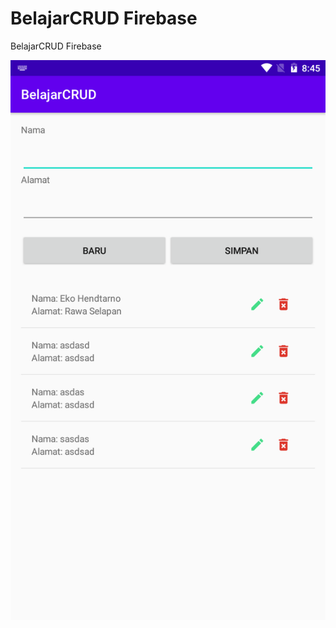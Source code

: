 # BelajarCRUD Firebase
 BelajarCRUD Firebase
 
 ![Gambar Hasil Kreasi](https://github.com/ekohendratno/BelajarCRUD/blob/master/Screenshot.png?raw=true)
